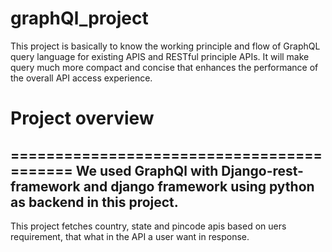 # graphQl_project
This project is basically to know the working principle and flow of GraphQL query language for existing APIS and RESTful principle APIs. It will make query much more compact and concise that enhances the performance of the overall API access experience.


# Project overview
==========================================
We used GraphQl with Django-rest-framework and django framework using python as backend in this project.
-----------------------------------------------------------------------------------------------------------------------------------
This project fetches country, state and pincode apis based on uers requirement, that what in the API a user want in response.
